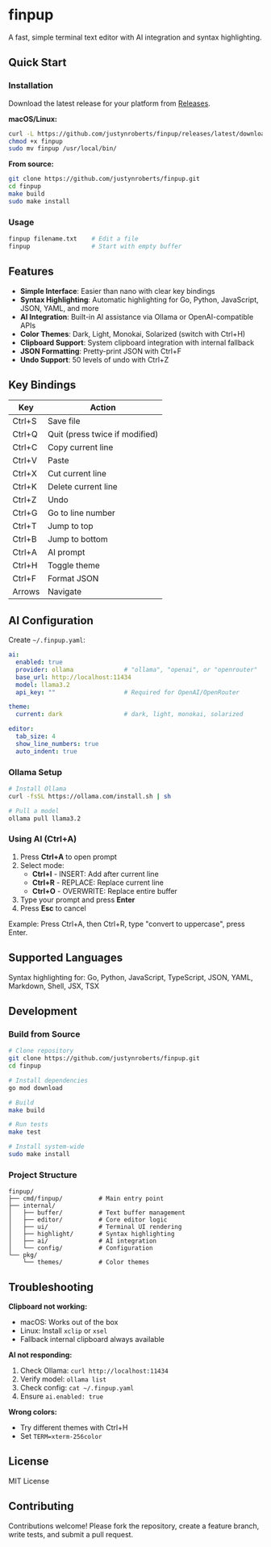 # finpup

A fast, simple terminal text editor with AI integration and syntax highlighting.

## Quick Start

### Installation

Download the latest release for your platform from [Releases](https://github.com/justynroberts/finpup/releases).

**macOS/Linux:**
```bash
curl -L https://github.com/justynroberts/finpup/releases/latest/download/finpup -o finpup
chmod +x finpup
sudo mv finpup /usr/local/bin/
```

**From source:**
```bash
git clone https://github.com/justynroberts/finpup.git
cd finpup
make build
sudo make install
```

### Usage

```bash
finpup filename.txt    # Edit a file
finpup                 # Start with empty buffer
```

## Features

- **Simple Interface**: Easier than nano with clear key bindings
- **Syntax Highlighting**: Automatic highlighting for Go, Python, JavaScript, JSON, YAML, and more
- **AI Integration**: Built-in AI assistance via Ollama or OpenAI-compatible APIs
- **Color Themes**: Dark, Light, Monokai, Solarized (switch with Ctrl+H)
- **Clipboard Support**: System clipboard integration with internal fallback
- **JSON Formatting**: Pretty-print JSON with Ctrl+F
- **Undo Support**: 50 levels of undo with Ctrl+Z

## Key Bindings

| Key       | Action                                    |
|-----------|-------------------------------------------|
| Ctrl+S    | Save file                                 |
| Ctrl+Q    | Quit (press twice if modified)            |
| Ctrl+C    | Copy current line                         |
| Ctrl+V    | Paste                                     |
| Ctrl+X    | Cut current line                          |
| Ctrl+K    | Delete current line                       |
| Ctrl+Z    | Undo                                      |
| Ctrl+G    | Go to line number                         |
| Ctrl+T    | Jump to top                               |
| Ctrl+B    | Jump to bottom                            |
| Ctrl+A    | AI prompt                                 |
| Ctrl+H    | Toggle theme                              |
| Ctrl+F    | Format JSON                               |
| Arrows    | Navigate                                  |

## AI Configuration

Create `~/.finpup.yaml`:

```yaml
ai:
  enabled: true
  provider: ollama              # "ollama", "openai", or "openrouter"
  base_url: http://localhost:11434
  model: llama3.2
  api_key: ""                   # Required for OpenAI/OpenRouter

theme:
  current: dark                 # dark, light, monokai, solarized

editor:
  tab_size: 4
  show_line_numbers: true
  auto_indent: true
```

### Ollama Setup

```bash
# Install Ollama
curl -fsSL https://ollama.com/install.sh | sh

# Pull a model
ollama pull llama3.2
```

### Using AI (Ctrl+A)

1. Press **Ctrl+A** to open prompt
2. Select mode:
   - **Ctrl+I** - INSERT: Add after current line
   - **Ctrl+R** - REPLACE: Replace current line
   - **Ctrl+O** - OVERWRITE: Replace entire buffer
3. Type your prompt and press **Enter**
4. Press **Esc** to cancel

Example: Press Ctrl+A, then Ctrl+R, type "convert to uppercase", press Enter.

## Supported Languages

Syntax highlighting for: Go, Python, JavaScript, TypeScript, JSON, YAML, Markdown, Shell, JSX, TSX

## Development

### Build from Source

```bash
# Clone repository
git clone https://github.com/justynroberts/finpup.git
cd finpup

# Install dependencies
go mod download

# Build
make build

# Run tests
make test

# Install system-wide
sudo make install
```

### Project Structure

```
finpup/
├── cmd/finpup/          # Main entry point
├── internal/
│   ├── buffer/          # Text buffer management
│   ├── editor/          # Core editor logic
│   ├── ui/              # Terminal UI rendering
│   ├── highlight/       # Syntax highlighting
│   ├── ai/              # AI integration
│   └── config/          # Configuration
└── pkg/
    └── themes/          # Color themes
```

## Troubleshooting

**Clipboard not working:**
- macOS: Works out of the box
- Linux: Install `xclip` or `xsel`
- Fallback internal clipboard always available

**AI not responding:**
1. Check Ollama: `curl http://localhost:11434`
2. Verify model: `ollama list`
3. Check config: `cat ~/.finpup.yaml`
4. Ensure `ai.enabled: true`

**Wrong colors:**
- Try different themes with Ctrl+H
- Set `TERM=xterm-256color`

## License

MIT License

## Contributing

Contributions welcome! Please fork the repository, create a feature branch, write tests, and submit a pull request.
